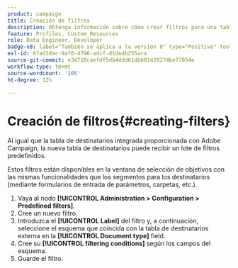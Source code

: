 ```yaml
---
product: campaign
title: Creación de filtros
description: Obtenga información sobre cómo crear filtros para una tabla personalizada
feature: Profiles, Custom Resources
role: Data Engineer, Developer
badge-v8: label="También se aplica a la versión 8" type="Positive" tooltip="También se aplica a Campaign v8"
exl-id: 6fad3dac-9af0-4796-adcf-d1de4b255aca
source-git-commit: e34718caefdf5db4ddd61db601420274be77054e
workflow-type: tm+mt
source-wordcount: '105'
ht-degree: 12%

---
```


# Creación de filtros{#creating-filters}

Al igual que la tabla de destinatarios integrada proporcionada con Adobe Campaign, la nueva tabla de destinatarios puede recibir un lote de filtros predefinidos.

Estos filtros están disponibles en la ventana de selección de objetivos con las mismas funcionalidades que los segmentos para los destinatarios (mediante formularios de entrada de parámetros, carpetas, etc.).

1. Vaya al nodo **[!UICONTROL Administration > Configuration > Predefined filters]**.
1. Cree un nuevo filtro.
1. Introduzca el **[!UICONTROL Label]** del filtro y, a continuación, seleccione el esquema que coincida con la tabla de destinatarios externa en la **[!UICONTROL Document type]** field.
1. Cree su **[!UICONTROL filtering conditions]** según los campos del esquema.
1. Guarde el filtro.
